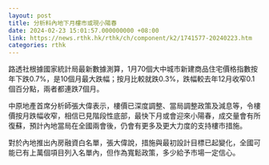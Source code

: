 ```yaml
---
layout: post
title: 分析料內地下月樓市或現小陽春
date: 2024-02-23 15:01:57.000000000 +08:00
link: https://news.rthk.hk/rthk/ch/component/k2/1741577-20240223.htm
categories: rthk
---
```


路透社根據國家統計局最新數據測算，1月70個大中城市新建商品住宅價格指數按年下跌0.7%，是10個月最大跌幅；按月比較就跌0.3%，跌幅較去年12月收窄0.1個百分點，兩者都連跌7個月。

中原地產首席分析師張大偉表示，樓價已深度調整、當局調整政策及減息等，令樓價按月跌幅收窄，相信已見階段性底部，最快下月或會迎來小陽春，成交量會有所復蘇，預計內地當局在全國兩會後，仍會有更多及更大力度的支持樓市措施。

對於內地推出內房融資白名單，張大偉說，措施與最初設計目標已起變化，全國可能已有上萬個項目列入名單內，但作為寬鬆政策，多少給予市場一定信心。
